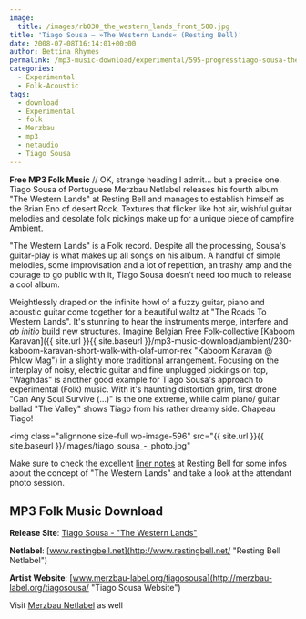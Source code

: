 ```yaml
---
image:
  title: /images/rb030_the_western_lands_front_500.jpg
title: 'Tiago Sousa – »The Western Lands« (Resting Bell)'
date: 2008-07-08T16:14:01+00:00
author: Bettina Rhymes
permalink: /mp3-music-download/experimental/595-progresstiago-sousa-the-western-lands-resting-bell
categories:
  - Experimental
  - Folk-Acoustic
tags:
  - download
  - Experimental
  - folk
  - Merzbau
  - mp3
  - netaudio
  - Tiago Sousa
---
```

**Free MP3 Folk Music** // OK, strange heading I admit... but a precise one. Tiago Sousa of Portuguese Merzbau Netlabel releases his fourth album "The Western Lands" at Resting Bell and manages to establish himself as the Brian Eno of desert Rock. Textures that flicker like hot air, wishful guitar melodies and desolate folk pickings make up for a unique piece of campfire Ambient.<!--more-->

<!--adsense-->

"The Western Lands" is a Folk record. Despite all the processing, Sousa's guitar-play is what makes up all songs on his album. A handful of simple melodies, some improvisation and a lot of repetition, an trashy amp and the courage to go public with it, Tiago Sousa doesn't need too much to release a cool album.

Weightlessly draped on the infinite howl of a fuzzy guitar, piano and acoustic guitar come together for a beautiful waltz at "The Roads To Western Lands". It's stunning to hear the instruments merge, interfere and _ab initio_ build new structures. Imagine Belgian Free Folk-collective [Kaboom Karavan]({{ site.url }}{{ site.baseurl }}/mp3-music-download/ambient/230-kaboom-karavan-short-walk-with-olaf-umor-rex "Kaboom Karavan @ Phlow Mag") in a slightly more traditional arrangement. Focusing on the interplay of noisy, electric guitar and fine unplugged pickings on top, "Waghdas" is another good example for Tiago Sousa's approach to experimental (Folk) music. With it's haunting distortion grim, first drone "Can Any Soul Survive (...)" is the one extreme, while calm piano/ guitar ballad "The Valley" shows Tiago from his rather dreamy side. Chapeau Tiago!

<img class="alignnone size-full wp-image-596" src="{{ site.url }}{{ site.baseurl }}/images/tiago_sousa_-_photo.jpg"

Make sure to check the excellent [liner notes](http://www.restingbell.net/releases/rb030-the-western-lands) at Resting Bell for some infos about the concept of "The Western Lands" and take a look at the attendant photo session.

## MP3 Folk Music Download

**Release Site**: [Tiago Sousa - "The Western Lands"](http://www.restingbell.net/releases/rb030-the-western-lands "Tiago Sousa @ Resting Bell")
  
**Netlabel**: [www.restingbell.net](http://www.restingbell.net/ "Resting Bell Netlabel")
  
**Artist Website**: [www.merzbau-label.org/tiagosousa](http://merzbau-label.org/tiagosousa/ "Tiago Sousa Website")

Visit [Merzbau Netlabel](http://merzbau-label.org/news_eng.htm "Merzbau Netlabel") as well
